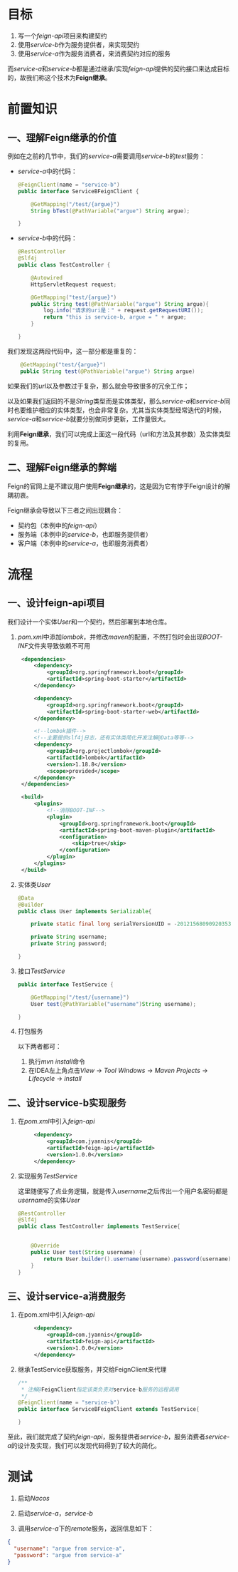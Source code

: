 # 目标

1. 写一个*feign-api*项目来构建契约
2. 使用*service-b*作为服务提供者，来实现契约
3. 使用*service-a*作为服务消费者，来消费契约对应的服务

而*service-a*和*service-b*都是通过继承/实现*feign-api*提供的契约接口来达成目标的，故我们称这个技术为**Feign继承**。






# 前置知识

## 一、理解Feign继承的价值

例如在之前的几节中，我们的*service-a*需要调用*service-b*的*test*服务：

- *service-a*中的代码：

  ```java
  @FeignClient(name = "service-b")
  public interface ServiceBFeignClient {
  
      @GetMapping("/test/{argue}")
      String bTest(@PathVariable("argue") String argue);
  
  }
  ```



- *service-b*中的代码：

  ```java
  @RestController
  @Slf4j
  public class TestController {
  
      @Autowired
      HttpServletRequest request;
  
      @GetMapping("test/{argue}")
      public String test(@PathVariable("argue") String argue){
          log.info("请求的uri是：" + request.getRequestURI());
          return "this is service-b, argue = " + argue;
      }
  
  }
  ```



我们发现这两段代码中，这一部分都是重复的：

```java
    @GetMapping("test/{argue}")
    public String test(@PathVariable("argue") String argue)
```

如果我们的*url*以及参数过于复杂，那么就会导致很多的冗余工作；

以及如果我们返回的不是*String*类型而是实体类型，那么*service-a*和*service-b*同时也要维护相应的实体类型，也会非常复杂。尤其当实体类型经常迭代的时候，*service-a*和*service-b*就要分别做同步更新，工作量很大。

利用**Feign继承**，我们可以完成上面这一段代码（url和方法及其参数）及实体类型的复用。





## 二、理解Feign继承的弊端

Feign的官网上是不建议用户使用**Feign继承**的，这是因为它有悖于Feign设计的解耦初衷。

Feign继承会导致以下三者之间出现耦合：

- 契约包（本例中的*feign-api*）
- 服务端（本例中的*service-b*，也即服务提供者）
- 客户端（本例中的*service-a*，也即服务消费者）





# 流程

## 一、设计feign-api项目

我们设计一个实体*User*和一个契约，然后部署到本地仓库。

1. *pom.xml*中添加*lombok*，并修改*maven*的配置，不然打包时会出现*BOOT-INF*文件夹导致依赖不可用

   ```xml
   	<dependencies>
   		<dependency>
   			<groupId>org.springframework.boot</groupId>
   			<artifactId>spring-boot-starter</artifactId>
   		</dependency>
   
   		<dependency>
   			<groupId>org.springframework.boot</groupId>
   			<artifactId>spring-boot-starter-web</artifactId>
   		</dependency>
   
   		<!--lombok插件-->
   		<!--主要提供slf4j日志，还有实体类简化开发注解@Data等等-->
   		<dependency>
   			<groupId>org.projectlombok</groupId>
   			<artifactId>lombok</artifactId>
   			<version>1.18.8</version>
   			<scope>provided</scope>
   		</dependency>
   	</dependencies>
   
   	<build>
   		<plugins>
   			<!--消除BOOT-INF-->
   			<plugin>
   				<groupId>org.springframework.boot</groupId>
   				<artifactId>spring-boot-maven-plugin</artifactId>
   				<configuration>
   					<skip>true</skip>
   				</configuration>
   			</plugin>
   		</plugins>
   	</build>
   ```

   

2. 实体类*User*

   ```java
   @Data
   @Builder
   public class User implements Serializable{
   
       private static final long serialVersionUID = -201215680909203539L;
   
       private String username;
       private String password;
   
   }
   ```

   

3. 接口*TestService*

   ```java
   public interface TestService {
   
       @GetMapping("/test/{username}")
       User test(@PathVariable("username")String username);
   
   }
   ```



1. 打包服务

   以下两者都可：

   1. 执行*mvn install*命令
   2. 在IDEA左上角点击*View* → *Tool Windows* → *Maven Projects* → *Lifecycle* → *install*





## 二、设计service-b实现服务

1. 在*pom.xml*中引入*feign-api*

   ```xml
   		<dependency>
   			<groupId>com.jyannis</groupId>
   			<artifactId>feign-api</artifactId>
   			<version>1.0.0</version>
   		</dependency>
   ```

   

2. 实现服务*TestService*

   这里随便写了点业务逻辑，就是传入*username*之后传出一个用户名密码都是*username*的实体*User*

   ```java
   @RestController
   @Slf4j
   public class TestController implements TestService{
   
   
       @Override
       public User test(String username) {
           return User.builder().username(username).password(username).build();
       }
   }
   ```





## 三、设计service-a消费服务

1. 在pom.xml中引入*feign-api*

   ```xml
   		<dependency>
   			<groupId>com.jyannis</groupId>
   			<artifactId>feign-api</artifactId>
   			<version>1.0.0</version>
   		</dependency>
   ```

   

2. 继承TestService获取服务，并交给FeignClient来代理

   ```java
   /**
    * 注解@FeignClient指定该类负责对service-b服务的远程调用
    */
   @FeignClient(name = "service-b")
   public interface ServiceBFeignClient extends TestService{
   
   }
   ```



至此，我们就完成了契约*feign-api*，服务提供者*service-b*，服务消费者*service-a*的设计及实现，我们可以发现代码得到了较大的简化。






# 测试

1. 启动*Nacos*

2. 启动*service-a*，*service-b*

4. 调用*service-a*下的*remote*服务，返回信息如下：


```json
{
  "username": "argue from service-a",
  "password": "argue from service-a"
}
```


